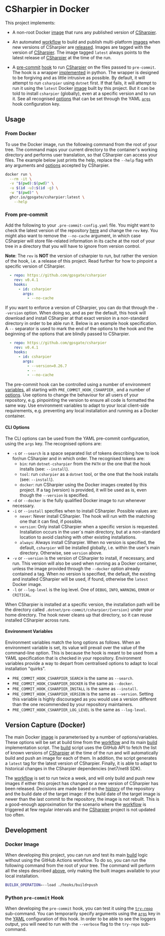 # CSharpier in Docker

This project implements:
+ A non-root Docker [image] that runs any published version of [CSharpier].
+ An automated [workflow] to build and publish multi-platform [images] when new
  versions of CSharpier are [released](#version-capture). Images are tagged with
  the version of [CSharpier]. The image tagged `latest` always points to the
  latest release of [CSharpier] at the time of the run.
+ A [pre-commit] [hook] to run [CSharpier] on the files passed to `pre-commit`.
  The hook is a wrapper [implemented] in python. The wrapper is designed to be
  forgiving and as little intrusive as possible. By default, it will attempt to
  run `csharpier` using `dotnet` first. If that fails, it will attempt to run it
  using the `latest` Docker [image][images] built by this project. But it can be
  told to install `csharpier` (globally), even at a specific version and to run
  it. See all recognised [options](#cli-options) that can be set through the
  YAML [`args`][args] hook configuration key.

  [image]: ./Dockerfile
  [CSharpier]: https://github.com/belav/csharpier
  [workflow]: ./.github/workflows/csharpier.yml
  [images]: https://github.com/gpsgate/csharpier/pkgs/container/csharpier
  [pre-commit]: https://pre-commit.com/
  [hook]: ./.pre-commit-hooks.yaml
  [implemented]: ./pre_commit_hooks/csharpier.py
  [args]: https://pre-commit.com/#config-args

## Usage

### From Docker

To use the Docker image, run the following command from the root of your tree.
The command maps your current directory to the container's working directory and
performs user translation, so that CSharpier can access your files. The example
below just prints the help, replace the `--help` flag with any arguments and
[options] accepted by CSharpier.

```bash
docker run \
  --rm -it \
  -v "$(pwd):$(pwd)" \
  -u $(id -u):$(id -g) \
  -w "$(pwd)" \
  ghcr.io/gpsgate/csharpier:latest \
    --help
```

  [options]: https://csharpier.com/docs/CLI#command-line-options

### From pre-commit

Add the following to your `.pre-commit-config.yaml` file. You might want to
check the latest version of the repository [here][history] and change the `rev`
key. You might also want to remove the `--no-cache` argument, in which case
CSharpier will store file-related information in its cache at the root of your
tree in a directory that you will have to ignore from version control.

**Note**: The `rev` is **NOT** the version of csharpier to run, but rather the
version of the hook, i.e. a release of this project. Read further for how to
pinpoint a specific version of CSharpier.

```yaml
  - repo: https://github.com/gpsgate/csharpier
    rev: v0.4.1
    hooks:
      - id: csharpier
        args:
          - --no-cache
```

If you want to enforce a version of CSharpier, you can do that through the
`--version` option. When doing so, and as per the default, this hook will
download and install CSharpier at that exact version in a non-standard directory
in order to be able run it. Below is an example hook specification. A `--`
separator is used to mark the end of the options to the hook and the beginning
of the options that are blindly passed to CSharpier.

```yaml
  - repo: https://github.com/gpsgate/csharpier
    rev: v0.4.1
    hooks:
      - id: csharpier
        args:
          - --version=0.26.7
          - --
          - --no-cache
```

The pre-commit hook can be controlled using a number of environment
[variables](#environment-variables), all starting with
`PRE_COMMIT_HOOK_CSHARPIER_` and a number of [options](#cli-options). Use
options to change the behaviour for all users of your repository, e.g.
pinpointing the version to ensure all code is formatted the same way. Use
environment variables to adapt to your local client-side requirements, e.g.
preventing any local installation and running as a Docker container.

  [history]: https://github.com/gpsgate/csharpier/commits/main

#### CLI Options

The CLI options can be used from the YAML pre-commit configuration, using the
`args` key. The recognised options are:

+ `-s` or `--search` is a space separated list of tokens describing how to look
  for/run CSharpier and in which order. The recognised tokens are:
  + `bin`: run `dotnet-csharpier` from the `PATH` or the one that the hook
    installs (see: `--install`).
  + `tool`: run `csharpier` as a `dotnet` tool, or the one that the hook
    installs (see: `--install`).
  + `docker`: run CSharpier using the Docker images created by this project. If
    a tag (version) is provided, it will be used as is, even though the
    `--version` is specified.
+ `-d` or `--docker` is the fully qualified Docker image to run whenever
  necessary.
+ `-i` or `--install` specifies when to install CSharpier. Possible values are:
  + `never`: Never install CSharpier. The hook will run with the matching one
    that it can find, if possible.
  + `version`: Only install CSharpier when a specific version is requested.
  Installation occurs in the user´s main directory, but at a non-standard
  location to avoid clashing with other existing installations.
  + `always`: Always install CSharpier. When no version is specified, the
  default, `csharpier` will be installed globally, i.e. within the user's main
  directory. Otherwise, see `version` above.
+ `-v` or `--version` is the version of CSharpier to install, if necessary, and
  run. This version will also be used when running as a Docker container, unless
  the image provided through the `--docker` option already contained a tag. When
  no version is specified, the default, the existing and installed CSharpier
  will be used, if found, otherwise the `latest` Docker image.
+ `-l` or `--log-level` is the log level. One of `DEBUG`, `INFO`, `WARNING`,
  `ERROR` or `CRITICAL`.

When CSharpier is installed at a specific version, the installation path will be
the directory called `.dotnet/pre-commit/csharpier/{version}` under your home
directory. The hook never cleans up that directory, so it can reuse installed
CSharpier across runs.

#### Environment Variables

Environment variables match the long options as follows. When an environment
variable is set, its value will prevail over the value of the command-line
option. This is because the hook is meant to be used from a YAML specification
that is checked in your repository. Environment variables provide a way to
depart from centralised options to adapt to local installation "quirks".

+ `PRE_COMMIT_HOOK_CSHARPIER_SEARCH` is the same as `--search`.
+ `PRE_COMMIT_HOOK_CSHARPIER_DOCKER` is the same as `--docker`.
+ `PRE_COMMIT_HOOK_CSHARPIER_INSTALL` is the same as `--install`.
+ `PRE_COMMIT_HOOK_CSHARPIER_VERSION` is the same as `--version`. Setting this
  variable is highly discouraged as you would use a version different than the
  one recommended by your repository maintainers.
+ `PRE_COMMIT_HOOK_CSHARPIER_LOG_LEVEL` is the same as `--log-level`.

## Version Capture (Docker)

The main Docker [image] is parameterised by a number of options/variables. These
options will be set at build time from the [workflow] and its main [build]
implementation script. The [build] script uses the GitHub API to fetch the list
of known versions of [CSharpier] at the time of the run and will automatically
build and push an image for each of them. In addition, the script generates a
`latest` tag for the latest version of CSharpier. Finally, it is able to adapt
to historical changes in the CSharpier dependencies (net7/net8 SDK).

The [workflow] is set to run twice a week, and will only build and push new
images if either this project has changed or a new version of CSharpier has been
released. Decisions are made based on the [history] of the repository and the
build date of the target image: if the build date of the target image is newer
than the last commit to the repository, the image is not rebuilt. This is a
good-enough approximation for the scenario where the [workflow] is triggered at
few regular intervals and the [CSharpier] project is not updated too often.

  [build]: ./hooks/build+push
  [history]: https://github.com/gpsgate/csharpier/commits/main

## Development

### Docker Image

When developing this project, you can run and test its main [build] logic
without using the GitHub Actions workflow. To do so, you can run the following
command from the root of your tree. The command will perform all the steps
described [above](#version-capture), only making the built images available to
your local installation.

```bash
BUILDX_OPERATION=--load ./hooks/build+push
```

### Python `pre-commit` Hook

When developing the `pre-commit` hook, you can test it using the
[`try-repo`][try-repo] sub-command. You can temporarily specify arguments using
the [`args`][hook-args] key in the [YAML](./.pre-commit-hooks.yaml)
configuration of this hook. In order to be able to see the loggers output, you
will need to run with the `--verbose` flag to the `try-repo` sub-command.

  [try-repo]: https://pre-commit.com/#pre-commit-try-repo
  [hook-args]: https://pre-commit.com/#hooks-args
